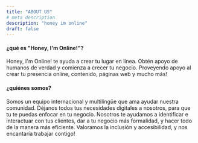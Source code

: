 ```yaml
---
title: "ABOUT US"
# meta description
description: "honey im online"
draft: false
---
```


#### ¿qué es "Honey, I'm Online!"?
Honey, I'm Online! te ayuda a crear tu lugar en línea. Obtén apoyo de humanos de verdad y comienza a crecer tu negocio. Proveyendo apoyo al crear tu presencia online, contenido, páginas web y mucho más!

#### ¿quiénes somos?
Somos un equipo internacional y multilingüe que ama ayudar nuestra comunidad. Déjanos todos tus necesidades digitales a nosotros, para que tu te puedas enfocar en tu negocio. Nosotros te ayudamos a identificar e interactuar con tus clientes, dar a tu negocio más formalidad, y hacer todo de la manera más eficiente. Valoramos la inclusión y accesibilidad, y nos encantaría trabajar contigo!
